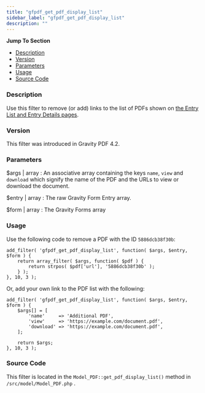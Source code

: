 ```yaml
---
title: "gfpdf_get_pdf_display_list"
sidebar_label: "gfpdf_get_pdf_display_list"
description: ""
---
```


**Jump To Section**

* [Description](#description)
* [Version](#version)
* [Parameters](#parameters)
* [Usage](#usage)
* [Source Code](#source-code)

### Description

Use this filter to remove (or add) links to the list of PDFs shown on [the Entry List and Entry Details pages](user-viewing-pdfs.md).

### Version

This filter was introduced in Gravity PDF 4.2.

### Parameters

$args | array
:    An associative array containing the keys `name`, `view` and `download` which signify the name of the PDF and the URLs to view or download the document.

$entry | array
:    The raw Gravity Form Entry array.

$form | array
:    The Gravity Forms array

### Usage

Use the following code to remove a PDF with the ID `5886dcb38f30b`:

```
add_filter( 'gfpdf_get_pdf_display_list', function( $args, $entry, $form ) {
	return array_filter( $args, function( $pdf ) {
		return strpos( $pdf['url'], '5886dcb38f30b' );
	} );
}, 10, 3 );
```

Or, add your own link to the PDF list with the following:

```
add_filter( 'gfpdf_get_pdf_display_list', function( $args, $entry, $form ) {
	$args[] = [
		'name'     => 'Additional PDF',
		'view'     => 'https://example.com/document.pdf',
		'download' => 'https://example.com/document.pdf',
	];

	return $args;
}, 10, 3 );
```

### Source Code

This filter is located in the `Model_PDF::get_pdf_display_list()` method in `/src/model/Model_PDF.php` .
